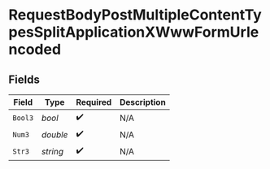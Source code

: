 # RequestBodyPostMultipleContentTypesSplitApplicationXWwwFormUrlencoded


## Fields

| Field              | Type               | Required           | Description        |
| ------------------ | ------------------ | ------------------ | ------------------ |
| `Bool3`            | *bool*             | :heavy_check_mark: | N/A                |
| `Num3`             | *double*           | :heavy_check_mark: | N/A                |
| `Str3`             | *string*           | :heavy_check_mark: | N/A                |